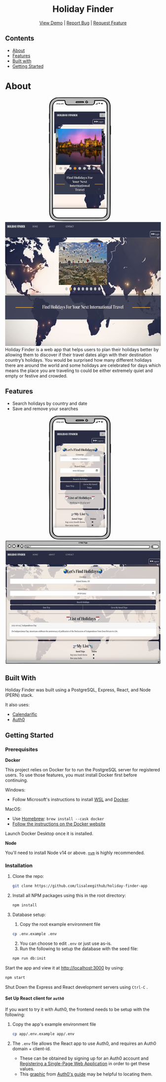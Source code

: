 <p align="center">
  <h1 align="center">Holiday Finder</h1>

  <p align="center">
    <a href="https://techtonica-finalproject-lisa.herokuapp.com/">View Demo</a>
    |
    <a href="https://github.com/lisaleegithub/holiday-finder-app/issues">Report Bug</a>
    |
    <a href="https://github.com/lisaleegithub/holiday-finder-app/issues">Request Feature</a>
  </p>
</p>

## Contents

  - [About](#about)
  - [Features](#features)
  - [Built with](#built-with)
  - [Getting Started](#getting-started)

# About
<div align="center"> <img height="400" alt="landing-mobile" src="images/landing-mobile.png" href="https://techtonica-finalproject-lisa.herokuapp.com/"> &nbsp;&nbsp;&nbsp;&nbsp;<img height="400" alt="landing-web" src="images/landing-web.png" href="https://techtonica-finalproject-lisa.herokuapp.com/"></div>
Holiday Finder is a web app that helps users to plan their holidays better by allowing them to discover if their travel dates align with their destination country’s holidays. You would be surprised how many different holidays there are around the world and some holidays are celebrated for days which means the place you are traveling to could be either extremely quiet and empty or festive and crowded.


## Features

- Search holidays by country and date
- Save and remove your searches
<div align="center"> <img height="400" alt="demo-mobile" src="images/demo-mobile.png" href="https://techtonica-finalproject-lisa.herokuapp.com/"> &nbsp;&nbsp;&nbsp;&nbsp;<img height="400" alt="demo-web" src="images/demo-web.png" href="https://techtonica-finalproject-lisa.herokuapp.com/"></div>

## Built With
Holiday Finder was built using a PostgreSQL, Express, React, and Node (PERN) stack. 

It also uses:
* [Calendarific](https://calendarific.com/api-documentation)
* [Auth0](https://auth0.com/docs/get-started)


## Getting Started

### Prerequisites
**Docker**

This project relies on Docker for to run the PostgreSQL server for registered users. To use those features, you must install Docker first before continuing.

Windows:
- Follow Microsoft's instructions to install [WSL](https://docs.microsoft.com/en-us/windows/wsl/install-win10) and [Docker](https://docs.microsoft.com/en-us/windows/wsl/tutorials/wsl-containers#install-docker-desktop).

MacOS:
- Use [Homebrew](https://docs.brew.sh/Installation): `brew install --cask docker`
- [Follow the instructions on the Docker website](https://www.docker.com/)

Launch Docker Desktop once it is installed. 

**Node**

You'll need to install Node v14 or above. [`nvm`](https://github.com/nvm-sh/nvm) is highly recommended.

### Installation

1. Clone the repo:
   ```sh
   git clone https://github.com/lisaleegithub/holiday-finder-app
   ```
2. Install all NPM packages using this in the root directory:
   ```sh
   npm install
   ```
3. Database setup:
   1. Copy the root example environment file

   ```sh
   cp .env.example .env
   ```
   2. You can choose to edit `.env` or just use as-is.
   3. Run the following to setup the database with the seed file:
   ```sh
   npm run db:init
   ```

Start the app and view it at <http://localhost:3000> by using:
   ```sh
   npm start
   ```
Shut Down the Express and React development servers using `Ctrl-C` .


#### Set Up React client for `auth0`
If you want to try it with Auth0, the frontend needs to be setup with the following:

1. Copy the app's example environment file

   ```sh
   cp app/.env.example app/.env
   ```

2. The `.env` file allows the React app to use Auth0, and requires an Auth0 domain + client-id.
   - These can be obtained by signing up for an Auth0 account and [Registering a Single-Page Web Application](https://auth0.com/docs/get-started) in order to get these values.
   - This [graphic](https://images.ctfassets.net/23aumh6u8s0i/1DyyZTcfbJHw577T6K2KZk/a8cabcec991c9ed33910a23836e53b76/auth0-application-settings) from [Auth0's guide](https://auth0.com/blog/complete-guide-to-react-user-authentication/#Connect-React-with-Auth0) may be helpful to locating them. 
